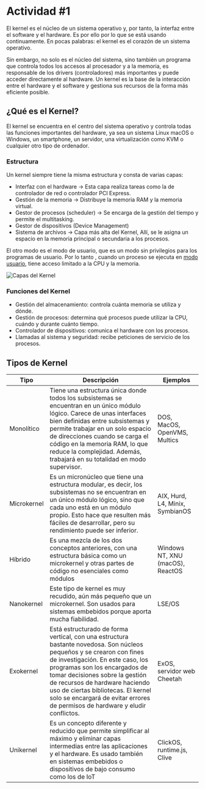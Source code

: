 # Actividad #1

El kernel es el núcleo de un sistema operativo y, por tanto, la interfaz entre el software y el hardware. Es por ello por lo que se está usando continuamente. En pocas palabras: el kernel es el corazón de un sistema operativo.

Sin embargo, no solo es el núcleo del sistema, sino también un programa que controla todos los accesos al procesador y a la memoria, es responsable de los drivers (controladores) más importantes y puede acceder directamente al hardware. Un kernel es la base de la interacción entre el hardware y el software y gestiona sus recursos de la forma más eficiente posible.

## ¿Qué es el Kernel?

El kernel se encuentra en el centro del sistema operativo y controla todas las funciones importantes del hardware, ya sea un sistema Linux macOS o Windows, un smartphone, un servidor, una virtualización como KVM o cualquier otro tipo de ordenador.

### Estructura

Un kernel siempre tiene la misma estructura y consta de varias capas:

* Interfaz con el hardware -> Esta capa realiza tareas como la de controlador de red o controlador PCI Express.
* Gestión de la memoria -> Distribuye la memoria RAM y la memoria virtual.
* Gestor de procesos (scheduler) -> Se encarga de la gestión del tiempo y permite el multitasking.
* Gestor de dispositivos (Device Management) 
* Sistema de archivos -> Capa más alta del Kernel, Allí, se le asigna un espacio en la memoria principal o secundaria a los procesos.

El otro modo es el modo de usuario, que es un modo sin privilegios para los programas de usuario. Por lo tanto , cuando un proceso se ejecuta en [modo usuario](/actividad1/usuario_v_kernel_mode.md), tiene acceso limitado a la CPU y la memoria.

![Capas del Kernel](/actividad1/imgs/ "Capas del Kernel")

### Funciones del Kernel

* Gestión del almacenamiento: controla cuánta memoria se utiliza y dónde.
* Gestión de procesos: determina qué procesos puede utilizar la CPU, cuándo y durante cuánto tiempo.
* Controlador de dispositivos: comunica el hardware con los procesos.
* Llamadas al sistema y seguridad: recibe peticiones de servicio de los procesos.

## Tipos de Kernel

| Tipo        | Descripción                                                                                                                                                                                                                                                                                                                                                                          | Ejemplos                         |
|-------------|--------------------------------------------------------------------------------------------------------------------------------------------------------------------------------------------------------------------------------------------------------------------------------------------------------------------------------------------------------------------------------------|----------------------------------|
| Monolítico  | Tiene una estructura única donde todos los subsistemas se encuentran en un único módulo lógico. Carece de unas interfaces bien definidas entre subsistemas y permite trabajar en un solo espacio de direcciones cuando se carga el código en la memoria RAM, lo que reduce la complejidad. Además, trabajará en su totalidad en modo supervisor.                                     | DOS, MacOS, OpenVMS, Multics     |
| Microkernel | Es un micronúcleo que tiene una estructura modular, es decir, los subsistemas no se encuentran en un único módulo lógico, sino que cada uno está en un módulo propio. Esto hace que resulten más fáciles de desarrollar, pero su rendimiento puede ser inferior.                                                                                                                     | AIX, Hurd, L4, Minix, SymbianOS  |
| Híbrido     | Es una mezcla de los dos conceptos anteriores, con una estructura básica como un microkernel y otras partes de código no esenciales como módulos                                                                                                                                                                                                                                     | Windows NT, XNU (macOS), ReactOS |
| Nanokernel  | Este tipo de kernel es muy recudido, aún más pequeño que un microkernel. Son usados para sistemas embebidos porque aporta mucha fiabilidad.                                                                                                                                                                                                                                          | LSE/OS                           |
| Exokernel   | Está estructurado de forma vertical, con una estructura bastante novedosa. Son núcleos pequeños y se crearon con fines de investigación. En este caso, los programas son los encargados de tomar decisiones sobre la gestión de recursos de hardware haciendo uso de ciertas bibliotecas. El kernel solo se encargará de evitar errores de permisos de hardware y eludir conflictos. | ExOS, servidor web Cheetah       |
| Unikernel   | Es un concepto diferente y reducido que permite simplificar al máximo y eliminar capas intermedias entre las aplicaciones y el hardware. Es usado también en sistemas embebidos o dispositivos de bajo consumo como los de IoT                                                                                                                                                       | ClickOS, runtime.js, Clive       |